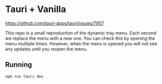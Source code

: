 # Tauri + Vanilla

https://github.com/tauri-apps/tauri/issues/7957

This repo is a small reproduction of the dynamic tray menu. Each second we
replace the menu with a new one. You can check this by opening the menu multiple
times. However, when the menu is opened you will not see any updates until you
reopen the menu.

## Running

```
npm run tauri dev
```
